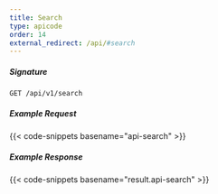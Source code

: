 ```yaml
---
title: Search
type: apicode
order: 14
external_redirect: /api/#search
---
```


##### Signature
`GET /api/v1/search`
##### Example Request
{{< code-snippets basename="api-search" >}}
##### Example Response
{{< code-snippets basename="result.api-search" >}}